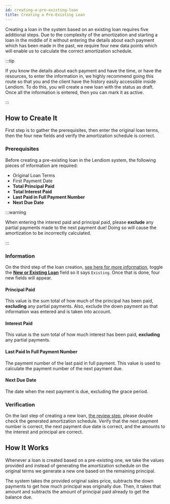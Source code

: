 ```yaml
---
id: creating-a-pre-existing-loan
title: Creating a Pre-Existing Loan
---
```


Creating a loan in the system based on an existing loan requires five additional steps. Due to the complexity of the amortization and starting a loan in the middle of it without entering the details about each payment which has been made in the past, we require four new data points which will enable us to calculate the correct amortization schedule.

:::tip

If you know the details about each payment and have the time, or have the resources, to enter the information in, we highly recommend going this route so that you and the client have the history easily accessible inside Lendiom. To do this, you will create a new loan with the status as draft. Once all the information is entered, then you can mark it as active.

:::

## How to Create It
First step is to gather the prerequisites, then enter the original loan terms, then the four new fields and verify the amortization schedule is correct.

### Prerequisites
Before creating a pre-existing loan in the Lendiom system, the following pieces of information are required:

* Original Loan Terms
* First Payment Date
* **Total Principal Paid**
* **Total Interest Paid**
* **Last Paid in Full Payment Number**
* **Next Due Date**

:::warning

When entering the interest paid and principal paid, please **exclude** any partial payments made to the next payment due! Doing so will cause the amortization to be incorrectly calculated.

:::

### Information
On the third step of the loan creation, [see here for more information](./creating-a-loan#step3), toggle the **[New or Existing Loan](./creating-a-loan#step3-new-or-existing)** field so it says `Existing`. Once that is done, four new fields will appear.

#### Principal Paid
This value is the sum total of how much of the principal has been paid, **excluding** any partial payments. Also, exclude the down payment as that information was entered and is taken into account.

#### Interest Paid
This value is the sum total of how much interest has been paid, **excluding** any partial payments.

#### Last Paid In Full Payment Number
The payment number of the last paid in full payment. This value is used to calculate the payment number of the next payment due.

#### Next Due Date
The date when the next payment is due, excluding the grace period.

### Verification
On the last step of creating a new loan, [the review step](./creating-a-loan#step5), please double check the generated amortization schedule. Verify that the next payment number is correct, the next payment due date is correct, and the amounts to the interest and principal are correct.

## How It Works
Whenever a loan is created based on a pre-existing one, we take the values provided and instead of generating the amortization schedule on the original terms we generate a new one based on the remaining principal.

The system takes the provided original sales price, subtracts the down payments to get how much principal was originally due. Then, it takes that amount and subtracts the amount of principal paid already to get the balance due.
